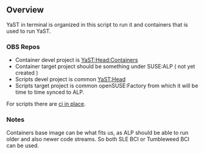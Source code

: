 ## Overview

YaST in terminal is organized in this script to run it and containers
that is used to run YaST.

### OBS Repos

- Container devel project is [YaST:Head:Containers](https://build.opensuse.org/project/show/YaST:Head:Containers)
- Container target project should be something under SUSE:ALP ( not yet created )
- Scripts devel project is common [YaST:Head](https://build.opensuse.org/project/show/YaST:Head)
- Scripts target project is common openSUSE:Factory from which it will be time to time synced to ALP.

For scripts there are [ci in place](https://ci.opensuse.org/job/yast-yast-in-container-master/).

### Notes

Containers base image can be what fits us, as ALP should be able to run older and also newer code streams.
So both SLE BCI or Tumbleweed BCI can be used.
